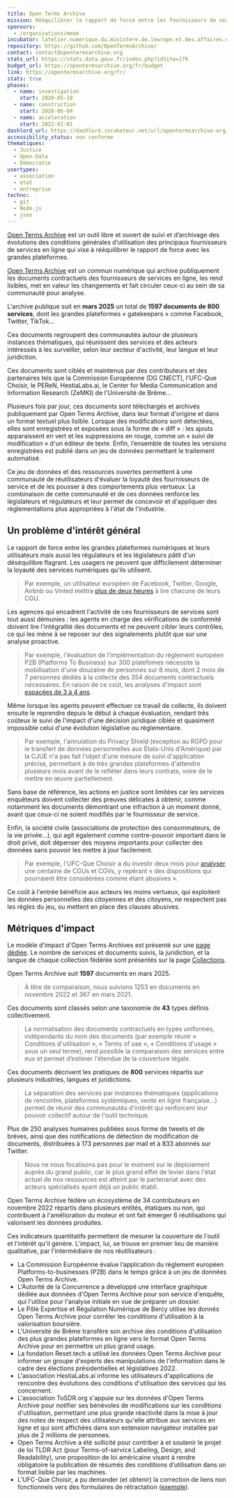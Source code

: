 ```yaml
---
title: Open Terms Archive
mission: Rééquilibrer le rapport de force entre les fournisseurs de services en ligne et leurs usagers.
sponsors:
  - /organisations/meae
incubator: latelier.numerique.du.ministere.de.leurope.et.des.affaires.etrangeres
repository: https://github.com/OpenTermsArchive/
contact: contact@opentermsarchive.org
stats_url: https://stats.data.gouv.fr/index.php?idSite=179
budget_url: https://opentermsarchive.org/fr/budget
link: https://opentermsarchive.org/fr/
stats: true
phases:
  - name: investigation
    start: 2020-05-18
  - name: construction
    start: 2020-06-04
  - name: acceleration
    start: 2022-01-01
dashlord_url: https://dashlord.incubateur.net/url/opentermsarchive-org/
accessibility_status: non conforme
thematiques:
  - Justice
  - Open-Data
  - Démocratie
usertypes:
  - association
  - etat
  - entreprise
techno:
  - git
  - Node.js
  - json
---
```

[Open Terms Archive](https://opentermsarchive.org/fr/) est un outil libre et ouvert de suivi et d’archivage des évolutions des conditions générales d’utilisation des principaux fournisseurs de services en ligne qui vise à rééquilibrer le rapport de force avec les grandes plateformes.

[Open Terms Archive](https://opentermsarchive.org/fr/) est un commun numérique qui archive publiquement les documents contractuels des fournisseurs de services en ligne, les rend lisibles, met en valeur les changements et fait circuler ceux-ci au sein de sa communauté pour analyse.

L'archive publique suit en **mars 2025** un total de **1597 documents de 800 services**, dont les grandes plateformes « gatekeepers » comme Facebook, Twitter, TikTok…

Ces documents regroupent des communautés autour de plusieurs instances thématiques, qui réunissent des services et des acteurs intéressés à les surveiller, selon leur secteur d'activité, leur langue et leur juridiction.

Ces documents sont ciblés et maintenus par des contributeurs et des partenaires tels que la Commission Européenne (DG CNECT), l'UFC-Que Choisir, le PEReN, HestiaLabs.ai, le Center for Media Communication and Information Research (ZeMKI) de l'Université de Brême…

Plusieurs fois par jour, ces documents sont téléchargés et archivés publiquement par Open Terms Archive, dans leur format d'origine et dans un format textuel plus lisible. Lorsque des modifications sont détectées, elles sont enregistrées et exposées sous la forme de « diff » : les ajouts apparaissent en vert et les suppressions en rouge, comme un « suivi de modification » d'un éditeur de texte. Enfin, l’ensemble de toutes les versions enregistrées est publié dans un jeu de données permettant le traitement automatisé.

Ce jeu de données et des ressources ouvertes permettent à une communauté de réutilisateurs d'évaluer la loyauté des fournisseurs de service et de les pousser à des comportements plus vertueux. La combinaison de cette communauté et de ces données renforce les législateurs et régulateurs et leur permet de concevoir et d'appliquer des règlementations plus appropriées à l'état de l'industrie.

## Un problème d'intérêt général

Le rapport de force entre les grandes plateformes numériques et leurs utilisateurs mais aussi les régulateurs et les législateurs pâtit d'un déséquilibre flagrant. Les usagers ne peuvent que difficilement déterminer la loyauté des services numériques qu'ils utilisent.

> Par exemple, un utilisateur européen de Facebook, Twitter, Google, Airbnb ou Vinted mettra [plus de deux heures](https://disinfo.quaidorsay.fr/en/open-terms-archive/experiments) à lire chacune de leurs CGU.

Les agences qui encadrent l'activité de ces fournisseurs de services sont tout aussi démunies : les agents en charge des vérifications de conformité doivent lire l'intégralité des documents et ne peuvent cibler leurs contrôles, ce qui les mène à se reposer sur des signalements plutôt que sur une analyse proactive.

> Par exemple, l'évaluation de l'implémentation du règlement européen P2B (Platforms To Business) sur 300 platefomes nécessite la mobilisation d'une douzaine de personnes sur 8 mois, dont 2 mois de 7 personnes dédiés à la collecte des 354 documents contractuels nécessaires. En raison de ce coût, les analyses d'impact sont [espacées de 3 à 4 ans](https://digital-strategy.ec.europa.eu/fr/policies/platform-business-trading-practices).

Même lorsque les agents peuvent effectuer ce travail de collecte, ils doivent ensuite le reprendre depuis le début à chaque évaluation, rendant très coûteux le suivi de l'impact d'une décision juridique ciblée et quasiment impossible celui d'une évolution législative ou règlementaire.

> Par exemple, l'annulation du Privacy Shield (exception au RGPD pour le transfert de données personnelles aux États-Unis d'Amérique) par la CJUE n'a pas fait l'objet d'une mesure de suivi d'application précise, permettant à de très grandes plateformes d'attendre plusieurs mois avant de le refléter dans leurs contrats, voire de le mettre en œuvre partiellement.

Sans base de référence, les actions en justice sont limitées car les services enquêteurs doivent collecter des preuves délicates à obtenir, comme notamment les documents démontrant une infraction à un moment donné, avant que ceux-ci ne soient modifiés par le fournisseur de service.

Enfin, la société civile (associations de protection des consommateurs, de la vie privée…), qui agit également comme contre-pouvoir important dans le droit privé, doit dépenser des moyens importants pour collecter des données sans pouvoir les mettre à jour facilement.

> Par exemple, l'UFC-Que Choisir a du investir deux mois pour [analyser](https://www.quechoisir.org/actualite-conditions-generales-a-l-epreuve-du-chrono-n98457/) une centaine de CGUs et CGVs, y repérant « des dispositions qui pourraient être considérées comme étant abusives ».

Ce coût à l'entrée bénéficie aux acteurs les moins vertueux, qui exploitent les données personnelles des citoyennes et des citoyens, ne respectent pas les règles du jeu, ou mettent en place des clauses abusives.

## Métriques d'impact

Le modèle d'impact d'Open Terms Archives est présenté sur une [page dédiée](https://opentermsarchive.org/fr/impact/). 
Le nombre de services et documents suivis, la juridiction, et la langue de chaque collection fédérée sont présentés sur la page [Collections](https://opentermsarchive.org/fr/collections/).

Open Terms Archive suit **1597** documents en mars 2025.

> À titre de comparaison, nous suivions 1253 en documents en novembre 2022 et 367 en mars 2021.

Ces documents sont classés selon une taxonomie de **43** types définis collectivement.

> La normalisation des documents contractuels en types uniformes, indépendants du nom des documents (par exemple réunir « Conditions d'utilisation », « Terms of use », « Conditions d'usage » sous un seul terme), rend possible la comparaison des services entre eux et permet d’estimer l'étendue de la couverture légale.

Ces documents décrivent les pratiques de **800** services répartis sur plusieurs industries, langues et juridictions.

> La séparation des services par instances thématiques (applications de rencontre, plateformes systémiques, vente en ligne française…) permet de réunir des communautés d'intérêt qui renforcent leur pouvoir collectif autour de l'outil technique.

Plus de 250 analyses humaines publiées sous forme de tweets et de brèves, ainsi que des notifications de détection de modification de documents, distribuées à 173 personnes par mail et à 833 abonnés sur Twitter.

> Nous ne nous focalisons pas pour le moment sur le déploiement auprès du grand public, car le plus grand effet de levier dans l'état actuel de nos ressources est atteint par le partenariat avec des acteurs spécialisés ayant déjà un public établi.

Open Terms Archive fédère un écosystème de 34 contributeurs en novembre 2022 répartis dans plusieurs entités, étatiques ou non, qui contribuent à l'amélioration du moteur et ont fait émerger 6 réutilisations qui valorisent les données produites.

Ces indicateurs quantitatifs permettent de mesurer la couverture de l'outil et l'intérêt qu'il génère. L'impact, lui, se trouve en premier lieu de manière qualitative, par l'intermédiaire de nos réutilisateurs :

- La Commission Européenne évalue l’application du règlement européen Platforms-to-businesses (P2B) dans le temps grâce à un jeu de données Open Terms Archive.
- L'Autorité de la Concurrence a développé une interface graphique dédiée aux données d'Open Terms Archive pour son service d'enquête, qui l'utilise pour l'analyse initiale en vue de préparer un dossier.
- Le Pôle Expertise et Régulation Numérique de Bercy utilise les donnés Open Terms Archive pour corréler les conditions d'utilisation à la valorisation boursière.
- L'Université de Brême transfère son archive des conditions d'utilisation des plus grandes plateformes en ligne vers le format Open Terms Archive pour en permettre un plus grand usage.
- La fondation Reset.tech a utilisé les données Open Terms Archive pour informer un groupe d'experts des manipulations de l'information dans le cadre des élections présidentielles et législatives 2022.
- L'association HestiaLabs.ai informe les utilisateurs d'applications de rencontre des évolutions des conditions d'utilisation des services qui les concernent.
- L'association ToSDR.org s'appuie sur les données d'Open Terms Archive pour notifier ses bénévoles de modifications sur les conditions d'utilisation, permettant une plus grande réactivité dans la mise à jour des notes de respect des utilisateurs qu'elle attribue aux services en ligne et qui sont affichées dans son extension navigateur installée par plus de 2 millions de personnes.
- Open Terms Archive a été sollicité pour contriber à et soutenir le projet de loi TLDR Act (pour Terms-of-service Labeling, Design, and Readability), une proposition de loi américaine visant à rendre obligatoire la publication de résumés des conditions d’utilisation dans un format lisible par les machines.
- L’UFC-Que Choisir, a pu demander (et obtenir) la correction de liens non fonctionnels vers des formulaires de rétractation ([exemple](https://github.com/OpenTermsArchive/france-versions/commit/0184178ee2fffbd5283c50f114e3211667391b15)).
